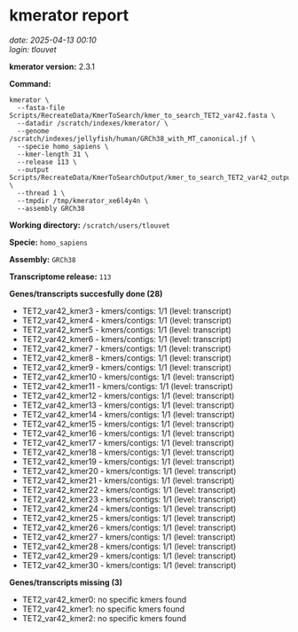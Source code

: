 # kmerator report
*date: 2025-04-13 00:10*  
*login: tlouvet*

**kmerator version:** 2.3.1

**Command:**

```
kmerator \
  --fasta-file Scripts/RecreateData/KmerToSearch/kmer_to_search_TET2_var42.fasta \
  --datadir /scratch/indexes/kmerator/ \
  --genome /scratch/indexes/jellyfish/human/GRCh38_with_MT_canonical.jf \
  --specie homo_sapiens \
  --kmer-length 31 \
  --release 113 \
  --output Scripts/RecreateData/KmerToSearchOutput/kmer_to_search_TET2_var42_output \
  --thread 1 \
  --tmpdir /tmp/kmerator_xe6l4y4n \
  --assembly GRCh38
```

**Working directory:** `/scratch/users/tlouvet`

**Specie:** `homo_sapiens`

**Assembly:** `GRCh38`

**Transcriptome release:** `113`

**Genes/transcripts succesfully done (28)**

- TET2_var42_kmer3 - kmers/contigs: 1/1 (level: transcript)
- TET2_var42_kmer4 - kmers/contigs: 1/1 (level: transcript)
- TET2_var42_kmer5 - kmers/contigs: 1/1 (level: transcript)
- TET2_var42_kmer6 - kmers/contigs: 1/1 (level: transcript)
- TET2_var42_kmer7 - kmers/contigs: 1/1 (level: transcript)
- TET2_var42_kmer8 - kmers/contigs: 1/1 (level: transcript)
- TET2_var42_kmer9 - kmers/contigs: 1/1 (level: transcript)
- TET2_var42_kmer10 - kmers/contigs: 1/1 (level: transcript)
- TET2_var42_kmer11 - kmers/contigs: 1/1 (level: transcript)
- TET2_var42_kmer12 - kmers/contigs: 1/1 (level: transcript)
- TET2_var42_kmer13 - kmers/contigs: 1/1 (level: transcript)
- TET2_var42_kmer14 - kmers/contigs: 1/1 (level: transcript)
- TET2_var42_kmer15 - kmers/contigs: 1/1 (level: transcript)
- TET2_var42_kmer16 - kmers/contigs: 1/1 (level: transcript)
- TET2_var42_kmer17 - kmers/contigs: 1/1 (level: transcript)
- TET2_var42_kmer18 - kmers/contigs: 1/1 (level: transcript)
- TET2_var42_kmer19 - kmers/contigs: 1/1 (level: transcript)
- TET2_var42_kmer20 - kmers/contigs: 1/1 (level: transcript)
- TET2_var42_kmer21 - kmers/contigs: 1/1 (level: transcript)
- TET2_var42_kmer22 - kmers/contigs: 1/1 (level: transcript)
- TET2_var42_kmer23 - kmers/contigs: 1/1 (level: transcript)
- TET2_var42_kmer24 - kmers/contigs: 1/1 (level: transcript)
- TET2_var42_kmer25 - kmers/contigs: 1/1 (level: transcript)
- TET2_var42_kmer26 - kmers/contigs: 1/1 (level: transcript)
- TET2_var42_kmer27 - kmers/contigs: 1/1 (level: transcript)
- TET2_var42_kmer28 - kmers/contigs: 1/1 (level: transcript)
- TET2_var42_kmer29 - kmers/contigs: 1/1 (level: transcript)
- TET2_var42_kmer30 - kmers/contigs: 1/1 (level: transcript)


**Genes/transcripts missing (3)**

- TET2_var42_kmer0: no specific kmers found
- TET2_var42_kmer1: no specific kmers found
- TET2_var42_kmer2: no specific kmers found
